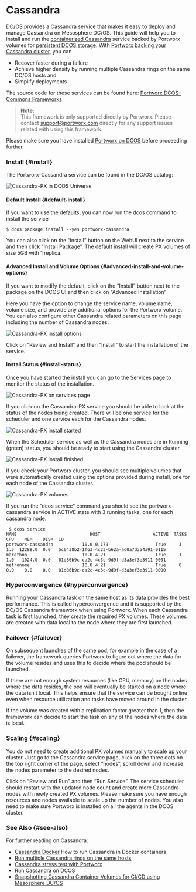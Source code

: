 # Cassandra

DC/OS provides a Cassandra service that makes it easy to deploy and manage Cassandra on Mesosphere DC/OS. This guide will help you to install and run the [containerized Cassandra](https://portworx.com/use-case/cassandra-docker-container/) service backed by Portworx volumes for [persistent DCOS storage](https://portworx.com/use-case/persistent-storage-dcos/). With [Portworx backing your Cassandra cluster](https://docs.portworx.com/applications/cassandra.html), you can

* Recover faster during a failure
* Achieve higher density by running multiple Cassandra rings on the same DC/OS hosts and
* Simplify deployments

The source code for these services can be found here: [Portworx DCOS-Commons Frameworks](https://github.com/portworx/dcos-commons)

> **Note:**  
> This framework is only supported directly by Portworx. Please contact support@portworx.com directly for any support issues related with using this framework.

Please make sure you have installed [Portworx on DCOS](https://docs.portworx.com/scheduler/mesosphere-dcos/install.html) before proceeding further.

### Install {#install}

The Portworx-Cassandra service can be found in the DC/OS catalog:

![Cassandra-PX in DCOS Universe](https://docs.portworx.com/images/dcos-cassandra-px-universe.png)

#### Default Install {#default-install}

If you want to use the defaults, you can now run the dcos command to install the service

```text
$ dcos package install --yes portworx-cassandra
```

You can also click on the “Install” button on the WebUI next to the service and then click “Install Package”. The default install will create PX volumes of size 5GB with 1 replica.

#### Advanced Install and Volume Options {#advanced-install-and-volume-options}

If you want to modify the default, click on the “Install” button next to the package on the DCOS UI and then click on “Advanced Installation”

Here you have the option to change the service name, volume name, volume size, and provide any additional options for the Portworx volume. You can also configure other Cassandra related parameters on this page including the number of Cassandra nodes.

![Cassandra-PX install options](https://docs.portworx.com/images/dcos-cassandra-px-install-options.png)

Click on “Review and Install” and then “Install” to start the installation of the service.

#### Install Status {#install-status}

Once you have started the install you can go to the Services page to monitor the status of the installation.

![Cassandra-PX on services page](https://docs.portworx.com/images/dcos-cassandra-px-service.png)

If you click on the Cassandra-PX service you should be able to look at the status of the nodes being created. There will be one service for the scheduler and one service each for the Cassandra nodes.

![Cassandra-PX install started](https://docs.portworx.com/images/dcos-cassandra-px-started-install.png)

When the Scheduler service as well as the Cassandra nodes are in Running \(green\) status, you should be ready to start using the Cassandra cluster.

![Cassandra-PX install finished](https://docs.portworx.com/images/dcos-cassandra-px-finished-install.png)

If you check your Portworx cluster, you should see multiple volumes that were automatically created using the options provided during install, one for each node of the Cassandra cluster.

![Cassandra-PX volumes](https://docs.portworx.com/images/dcos-cassandra-px-volume-list.png)

If you run the “dcos service” command you should see the portworx-cassandra service in ACTIVE state with 3 running tasks, one for each cassandra node.

```text
 $ dcos service
NAME                            HOST                    ACTIVE  TASKS  CPU    MEM    DISK  ID
portworx-cassandra           10.0.0.179                  True     3    1.5  12288.0  0.0   5c6438b2-1f63-4c23-b62a-ad0a7d354a91-0115
marathon                     10.0.4.21                   True     1    1.0   1024.0  0.0   01d86b9c-ca2c-4c3c-9d9f-d3a3ef3e3911-0001
metronome                    10.0.4.21                   True     0    0.0    0.0    0.0   01d86b9c-ca2c-4c3c-9d9f-d3a3ef3e3911-0000
```

### Hyperconvergence {#hyperconvergence}

Running your Cassandra task on the same host as its data provides the best performance. This is called hyperconvergence and it is supported by the DC/OS Cassandra framework when using Portworx. When each Cassandra task is first launched, they create the required PX volumes. These volumes are created with data local to the node where they are first launched.

### Failover {#failover}

On subsequent launches of the same pod, for example in the case of a failover, the framework queries Portworx to figure out where the data for the volume resides and uses this to decide where the pod should be launched.

If there are not enough system resources \(like CPU, memory\) on the nodes where the data resides, the pod will eventually be started on a node where the data isn’t local. This helps ensure that the service can be bought online even when resource utilization and tasks have moved around in the cluster.

If the volume was created with a replication factor greater than 1, then the framework can decide to start the task on any of the nodes where the data is local.

### Scaling {#scaling}

You do not need to create additional PX volumes manually to scale up your cluster. Just go to the Cassandra service page, click on the three dots on the top right corner of the page, select “nodes”, scroll down and increase the nodes parameter to the desired nodes.

Click on “Review and Run” and then “Run Service”. The service scheduler should restart with the updated node count and create more Cassandra nodes with newly created PX volumes. Please make sure you have enough resources and nodes available to scale up the number of nodes. You also need to make sure Portworx is installed on all the agents in the DCOS cluster.

### See Also {#see-also}

For further reading on Cassandra:

* [Cassandra Docker](https://portworx.com/use-case/cassandra-docker-container/) How to run Cassandra in Docker containers
* [Run multiple Cassandra rings on the same hosts](https://portworx.com/run-multiple-cassandra-clusters-hosts/)
* [Cassandra stress test with Portworx](https://docs.portworx.com/applications/cassandra-px-perf-test.html)
* [Run Cassandra on DCOS](https://docs.portworx.com/scheduler/mesosphere-dcos/cassandra.html)
* [Snapshotting Cassandra Container Volumes for CI/CD using Mesosphere DC/OS](https://portworx.com/snapshotting-cassandra-container-volumes-ci-using-mesosphere-dcos/)

